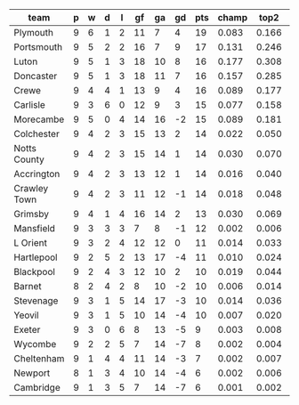 |     team     | p | w | d | l | gf | ga | gd | pts | champ | top2  | top3  | top4  |  5-7  | bot4  | bot3  | bot2  |
|--------------|---|---|---|---|----|----|----|-----|-------|-------|-------|-------|-------|-------|-------|-------|
| Plymouth     | 9 | 6 | 1 | 2 | 11 |  7 |  4 |  19 | 0.083 | 0.166 | 0.248 | 0.326 | 0.200 | 0.025 | 0.015 | 0.007|
| Portsmouth   | 9 | 5 | 2 | 2 | 16 |  7 |  9 |  17 | 0.131 | 0.246 | 0.344 | 0.432 | 0.207 | 0.014 | 0.009 | 0.004|
| Luton        | 9 | 5 | 1 | 3 | 18 | 10 |  8 |  16 | 0.177 | 0.308 | 0.420 | 0.514 | 0.191 | 0.010 | 0.006 | 0.003|
| Doncaster    | 9 | 5 | 1 | 3 | 18 | 11 |  7 |  16 | 0.157 | 0.285 | 0.388 | 0.475 | 0.203 | 0.010 | 0.006 | 0.002|
| Crewe        | 9 | 4 | 4 | 1 | 13 |  9 |  4 |  16 | 0.089 | 0.177 | 0.262 | 0.339 | 0.202 | 0.022 | 0.012 | 0.006|
| Carlisle     | 9 | 3 | 6 | 0 | 12 |  9 |  3 |  15 | 0.077 | 0.158 | 0.236 | 0.314 | 0.197 | 0.031 | 0.019 | 0.011|
| Morecambe    | 9 | 5 | 0 | 4 | 14 | 16 | -2 |  15 | 0.089 | 0.181 | 0.266 | 0.344 | 0.210 | 0.022 | 0.013 | 0.006|
| Colchester   | 9 | 4 | 2 | 3 | 15 | 13 |  2 |  14 | 0.022 | 0.050 | 0.089 | 0.129 | 0.146 | 0.096 | 0.062 | 0.035|
| Notts County | 9 | 4 | 2 | 3 | 15 | 14 |  1 |  14 | 0.030 | 0.070 | 0.115 | 0.163 | 0.170 | 0.075 | 0.047 | 0.027|
| Accrington   | 9 | 4 | 2 | 3 | 13 | 12 |  1 |  14 | 0.016 | 0.040 | 0.070 | 0.107 | 0.126 | 0.113 | 0.076 | 0.045|
| Crawley Town | 9 | 4 | 2 | 3 | 11 | 12 | -1 |  14 | 0.018 | 0.048 | 0.080 | 0.116 | 0.133 | 0.107 | 0.073 | 0.042|
| Grimsby      | 9 | 4 | 1 | 4 | 16 | 14 |  2 |  13 | 0.030 | 0.069 | 0.115 | 0.162 | 0.168 | 0.070 | 0.046 | 0.027|
| Mansfield    | 9 | 3 | 3 | 3 |  7 |  8 | -1 |  12 | 0.002 | 0.006 | 0.012 | 0.020 | 0.043 | 0.356 | 0.276 | 0.186|
| L Orient     | 9 | 3 | 2 | 4 | 12 | 12 |  0 |  11 | 0.014 | 0.033 | 0.061 | 0.093 | 0.120 | 0.138 | 0.093 | 0.057|
| Hartlepool   | 9 | 2 | 5 | 2 | 13 | 17 | -4 |  11 | 0.010 | 0.024 | 0.045 | 0.071 | 0.098 | 0.181 | 0.129 | 0.080|
| Blackpool    | 9 | 2 | 4 | 3 | 12 | 10 |  2 |  10 | 0.019 | 0.044 | 0.073 | 0.110 | 0.127 | 0.125 | 0.084 | 0.052|
| Barnet       | 8 | 2 | 4 | 2 |  8 | 10 | -2 |  10 | 0.006 | 0.014 | 0.026 | 0.041 | 0.069 | 0.260 | 0.197 | 0.126|
| Stevenage    | 9 | 3 | 1 | 5 | 14 | 17 | -3 |  10 | 0.014 | 0.036 | 0.064 | 0.098 | 0.116 | 0.137 | 0.093 | 0.055|
| Yeovil       | 9 | 3 | 1 | 5 | 10 | 14 | -4 |  10 | 0.007 | 0.020 | 0.037 | 0.060 | 0.091 | 0.193 | 0.137 | 0.084|
| Exeter       | 9 | 3 | 0 | 6 |  8 | 13 | -5 |   9 | 0.003 | 0.008 | 0.016 | 0.025 | 0.051 | 0.313 | 0.246 | 0.165|
| Wycombe      | 9 | 2 | 2 | 5 |  7 | 14 | -7 |   8 | 0.002 | 0.004 | 0.008 | 0.015 | 0.028 | 0.440 | 0.351 | 0.254|
| Cheltenham   | 9 | 1 | 4 | 4 | 11 | 14 | -3 |   7 | 0.002 | 0.007 | 0.011 | 0.021 | 0.043 | 0.362 | 0.280 | 0.194|
| Newport      | 8 | 1 | 3 | 4 | 10 | 14 | -4 |   6 | 0.002 | 0.006 | 0.013 | 0.021 | 0.046 | 0.353 | 0.277 | 0.188|
| Cambridge    | 9 | 1 | 3 | 5 |  7 | 14 | -7 |   6 | 0.001 | 0.002 | 0.004 | 0.007 | 0.018 | 0.547 | 0.455 | 0.346|

